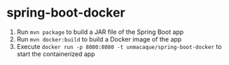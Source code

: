 # spring-boot-docker

1.  Run `mvn package` to build a JAR file of the Spring Boot app
2.  Run `mvn docker:build` to build a Docker image of the app
3.  Execute `docker run -p 8080:8080 -t unmacaque/spring-boot-docker` to start the containerized app
